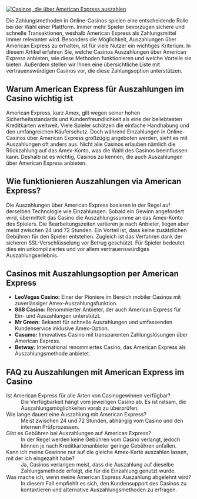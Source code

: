 [![Casinos, die über American Express auszahlen](https://123-caf.pages.dev/gitsignup.png)](https://vrmoo.ru/Bt82HjjY)

<p>Die Zahlungsmethoden in Online-Casinos spielen eine entscheidende Rolle bei der Wahl einer Plattform. Immer mehr Spieler bevorzugen sichere und schnelle Transaktionen, weshalb American Express als Zahlungsmittel immer relevanter wird. Besonders die Möglichkeit, Auszahlungen über American Express zu erhalten, ist für viele Nutzer ein wichtiges Kriterium. In diesem Artikel erfahren Sie, welche Casinos Auszahlungen über American Express anbieten, wie diese Methoden funktionieren und welche Vorteile sie bieten. Außerdem stellen wir Ihnen eine übersichtliche Liste mit vertrauenswürdigen Casinos vor, die diese Zahlungsoption unterstützen.</p>  <h2>Warum American Express für Auszahlungen im Casino wichtig ist</h2> <p>American Express, kurz Amex, gilt wegen seiner hohen Sicherheitsstandards und Kundenfreundlichkeit als eine der beliebtesten Kreditkarten weltweit. Viele Spieler schätzen die einfache Handhabung und den umfangreichen Käuferschutz. Doch während Einzahlungen in Online-Casinos über American Express großzügig angeboten werden, sieht es mit Auszahlungen oft anders aus. Nicht alle Casinos erlauben nämlich die Rückzahlung auf das Amex-Konto, was die Wahl des Casinos beeinflussen kann. Deshalb ist es wichtig, Casinos zu kennen, die auch Auszahlungen über American Express anbieten.</p>  <h2>Wie funktionieren Auszahlungen via American Express?</h2> <p>Die Auszahlungen über American Express basieren in der Regel auf derselben Technologie wie Einzahlungen. Sobald ein Gewinn angefordert wird, übermittelt das Casino die Auszahlungssumme an das Amex-Konto des Spielers. Die Bearbeitungszeiten variieren je nach Anbieter, liegen aber meist zwischen 24 und 72 Stunden. Ein Vorteil ist, dass keine zusätzlichen Gebühren für den Spieler entstehen. Zugleich ist das Verfahren dank der sicheren SSL-Verschlüsselung vor Betrug geschützt. Für Spieler bedeutet dies ein unkompliziertes und vor allem vertrauenswürdiges Auszahlungserlebnis.</p>  <h2>Casinos mit Auszahlungsoption per American Express</h2> <ul>   <li><strong>LeoVegas Casino:</strong> Einer der Pioniere im Bereich mobiler Casinos mit zuverlässiger Amex-Auszahlungsfunktion.</li>   <li><strong>888 Casino:</strong> Renommierter Anbieter, der auch American Express für Ein- und Auszahlungen unterstützt.</li>   <li><strong>Mr Green:</strong> Bekannt für schnelle Auszahlungen und umfassenden Kundenservice inklusive Amex-Option.</li>   <li><strong>Casumo:</strong> Innovatives Casino mit transparenten Zahlungslösungen über American Express.</li>   <li><strong>Betway:</strong> International renommiertes Casino, das American Express als Auszahlungsmethode anbietet.</li> </ul>  <h2>FAQ zu Auszahlungen mit American Express im Casino</h2> <dl>   <dt>Ist American Express für alle Arten von Casinogewinnen verfügbar?</dt>   <dd>Die Verfügbarkeit hängt vom jeweiligen Casino ab. Es ist ratsam, die Auszahlungsmöglichkeiten vorab zu überprüfen.</dd>    <dt>Wie lange dauert eine Auszahlung mit American Express?</dt>   <dd>Meist zwischen 24 und 72 Stunden, abhängig vom Casino und den internen Prüfprozessen.</dd>    <dt>Gibt es Gebühren bei Auszahlungen auf American Express?</dt>   <dd>In der Regel werden keine Gebühren vom Casino verlangt, jedoch können je nach Kreditkartenanbieter geringe Gebühren anfallen.</dd>    <dt>Kann ich meine Gewinne nur auf die gleiche Amex-Karte auszahlen lassen, mit der ich eingezahlt habe?</dt>   <dd>Ja, Casinos verlangen meist, dass die Auszahlung auf dieselbe Zahlungsmethode erfolgt, die für die Einzahlung genutzt wurde.</dd>    <dt>Was mache ich, wenn meine American Express Auszahlung abgelehnt wird?</dt>   <dd>In diesem Fall empfiehlt es sich, den Kundensupport des Casinos zu kontaktieren und alternative Auszahlungsmethoden zu erfragen.</dd> </dl>